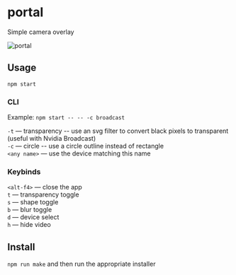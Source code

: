 # portal
Simple camera overlay

![portal](https://github.com/gsuuon/portal/assets/6422188/5182d2d8-a832-464b-a20e-8eceb3623541)

## Usage
`npm start`

### CLI
Example: `npm start -- -- -c broadcast`

`-t` — transparency -- use an svg filter to convert black pixels to transparent (useful with Nvidia Broadcast)  
`-c` — circle -- use a circle outline instead of rectangle  
`<any name>` — use the device matching this name  

### Keybinds
`<alt-f4>` — close the app  
`t` — transparency toggle  
`s` — shape toggle  
`b` — blur toggle  
`d` — device select  
`h` — hide video  

## Install
`npm run make` and then run the appropriate installer
